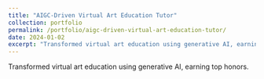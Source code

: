 ```yaml
---
title: "AIGC-Driven Virtual Art Education Tutor"
collection: portfolio
permalink: /portfolio/aigc-driven-virtual-art-education-tutor/
date: 2024-01-02
excerpt: "Transformed virtual art education using generative AI, earning top honors."
---
```


Transformed virtual art education using generative AI, earning top honors.
